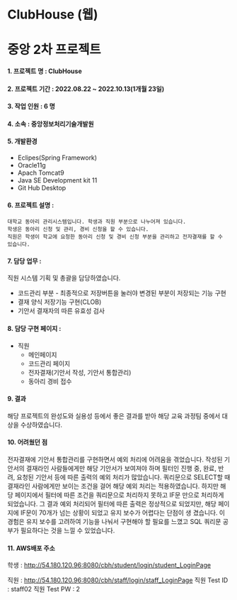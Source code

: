 # ClubHouse (웹)
중앙 2차 프로젝트
================

#### 1. 프로젝트 명 : ClubHouse

#### 2. 프로젝트 기간 : 2022.08.22 ~ 2022.10.13(1개월 23일)

#### 3. 작업 인원 : 6 명

#### 4. 소속 : 중앙정보처리기술개발원

#### 5. 개발환경
   - Eclipes(Spring Framework) 
   - Oracle11g 
   - Apach Tomcat9
   - Java SE Development kit 11
   - Git Hub Desktop

#### 6. 프로젝트 설명 : 
    대학교 동아리 관리시스템입니다. 학생과 직원 부분으로 나누어져 있습니다.
    학생은 동아리 신청 및 관리, 경비 신청을 할 수 있습니다.
    직원은 학생이 학교에 요청한 동아리 신청 및 경비 신청 부분을 관리하고 전자결재를 할 수 있습니다.

#### 7. 담당 업무 : 
 직원 시스템 기획 및 총괄을 담당하였습니다.
   * 코드관리 부분 - 최종적으로 저장버튼을 눌러야 변경된 부분이 저장되는 기능 구현
   * 결재 양식 저장기능 구현(CLOB)
   * 기안서 결재자의 따른 유효성 검사

#### 8. 담당 구현 페이지 :
 - 직원
      * 메인페이지
      * 코드관리 페이지
      * 전자결재(기안서 작성, 기안서 통합관리)
      * 동아리 경비 접수

#### 9. 결과
   해당 프로젝트의 완성도와 실용성 등에서 좋은 결과를 받아 해당 교육 과정팀 중에서 대상을 수상하였습니다.

#### 10. 어려웠던 점
   전자결재에 기안서 통합관리를 구현하면서 예외 처리에 어려움을 겪었습니다. 작성된 기안서의 결재라인 사람들에게만 해당 기안서가 보여져야 하며
   필터인 진행 중, 완료, 반려, 요청된 기안서 등에 따른 출력의 예외 처리가 많았습니다. 쿼리문으로 SELECT할 때 결재라인 사람에게만 보이는 조건을
   걸어 해당 예외 처리는 적용하였습니다. 하지만 해당 페이지에서 필터에 따른 조건을 쿼리문으로 처리하지 못하고 IF문 만으로 처리하게 되었습니다.
   그 결과 예외 처리되어 필터에 따른 출력은 정상적으로 되었지만, 해당 페이지에 IF문이 70개가 넘는 상황이 되었고 유지 보수가 어렵다는 단점이 생
   겼습니다.
   이 경험은 유지 보수를 고려하여 기능을 나눠서 구현해야 할 필요를 느꼈고 SQL 쿼리문 공부가 필요하다는 것을 느낄 수 있었습니다.
   
#### 11. AWS배포 주소
   학생 : http://54.180.120.96:8080/cbh/student/login/student_LoginPage

   직원 : http://54.180.120.96:8080/cbh/staff/login/staff_LoginPage
   직원 Test ID : staff02
   직원 Test PW : 2
